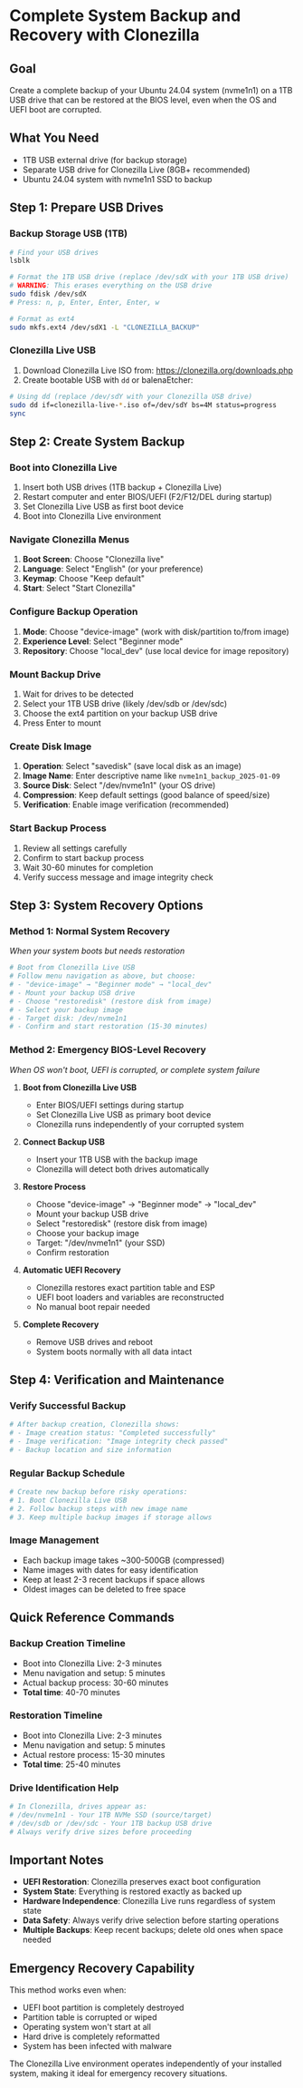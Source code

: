 # Complete System Backup and Recovery with Clonezilla

## Goal
Create a complete backup of your Ubuntu 24.04 system (nvme1n1) on a 1TB USB drive that can be restored at the BIOS level, even when the OS and UEFI boot are corrupted.

## What You Need
- 1TB USB external drive (for backup storage)
- Separate USB drive for Clonezilla Live (8GB+ recommended)
- Ubuntu 24.04 system with nvme1n1 SSD to backup

## Step 1: Prepare USB Drives

### Backup Storage USB (1TB)
```bash
# Find your USB drives
lsblk

# Format the 1TB USB drive (replace /dev/sdX with your 1TB USB drive)
# WARNING: This erases everything on the USB drive
sudo fdisk /dev/sdX
# Press: n, p, Enter, Enter, Enter, w

# Format as ext4
sudo mkfs.ext4 /dev/sdX1 -L "CLONEZILLA_BACKUP"
```

### Clonezilla Live USB
1. Download Clonezilla Live ISO from: https://clonezilla.org/downloads.php
2. Create bootable USB with `dd` or balenaEtcher:
```bash
# Using dd (replace /dev/sdY with your Clonezilla USB drive)
sudo dd if=clonezilla-live-*.iso of=/dev/sdY bs=4M status=progress
sync
```

## Step 2: Create System Backup

### Boot into Clonezilla Live
1. Insert both USB drives (1TB backup + Clonezilla Live)
2. Restart computer and enter BIOS/UEFI (F2/F12/DEL during startup)
3. Set Clonezilla Live USB as first boot device
4. Boot into Clonezilla Live environment

### Navigate Clonezilla Menus
1. **Boot Screen**: Choose "Clonezilla live"
2. **Language**: Select "English" (or your preference)
3. **Keymap**: Choose "Keep default"
4. **Start**: Select "Start Clonezilla"

### Configure Backup Operation
1. **Mode**: Choose "device-image" (work with disk/partition to/from image)
2. **Experience Level**: Select "Beginner mode"
3. **Repository**: Choose "local_dev" (use local device for image repository)

### Mount Backup Drive
1. Wait for drives to be detected
2. Select your 1TB USB drive (likely /dev/sdb or /dev/sdc)
3. Choose the ext4 partition on your backup USB drive
4. Press Enter to mount

### Create Disk Image
1. **Operation**: Select "savedisk" (save local disk as an image)
2. **Image Name**: Enter descriptive name like `nvme1n1_backup_2025-01-09`
3. **Source Disk**: Select "/dev/nvme1n1" (your OS drive)
4. **Compression**: Keep default settings (good balance of speed/size)
5. **Verification**: Enable image verification (recommended)

### Start Backup Process
1. Review all settings carefully
2. Confirm to start backup process
3. Wait 30-60 minutes for completion
4. Verify success message and image integrity check

## Step 3: System Recovery Options

### Method 1: Normal System Recovery
*When your system boots but needs restoration*

```bash
# Boot from Clonezilla Live USB
# Follow menu navigation as above, but choose:
# - "device-image" → "Beginner mode" → "local_dev"
# - Mount your backup USB drive
# - Choose "restoredisk" (restore disk from image)
# - Select your backup image
# - Target disk: /dev/nvme1n1
# - Confirm and start restoration (15-30 minutes)
```

### Method 2: Emergency BIOS-Level Recovery
*When OS won't boot, UEFI is corrupted, or complete system failure*

1. **Boot from Clonezilla Live USB**
   - Enter BIOS/UEFI settings during startup
   - Set Clonezilla Live USB as primary boot device
   - Clonezilla runs independently of your corrupted system

2. **Connect Backup USB**
   - Insert your 1TB USB with the backup image
   - Clonezilla will detect both drives automatically

3. **Restore Process**
   - Choose "device-image" → "Beginner mode" → "local_dev"
   - Mount your backup USB drive
   - Select "restoredisk" (restore disk from image)
   - Choose your backup image
   - Target: "/dev/nvme1n1" (your SSD)
   - Confirm restoration

4. **Automatic UEFI Recovery**
   - Clonezilla restores exact partition table and ESP
   - UEFI boot loaders and variables are reconstructed
   - No manual boot repair needed

5. **Complete Recovery**
   - Remove USB drives and reboot
   - System boots normally with all data intact

## Step 4: Verification and Maintenance

### Verify Successful Backup
```bash
# After backup creation, Clonezilla shows:
# - Image creation status: "Completed successfully"
# - Image verification: "Image integrity check passed"
# - Backup location and size information
```

### Regular Backup Schedule
```bash
# Create new backup before risky operations:
# 1. Boot Clonezilla Live USB
# 2. Follow backup steps with new image name
# 3. Keep multiple backup images if storage allows
```

### Image Management
- Each backup image takes ~300-500GB (compressed)
- Name images with dates for easy identification
- Keep at least 2-3 recent backups if space allows
- Oldest images can be deleted to free space

## Quick Reference Commands

### Backup Creation Timeline
- Boot into Clonezilla Live: 2-3 minutes
- Menu navigation and setup: 5 minutes  
- Actual backup process: 30-60 minutes
- **Total time**: 40-70 minutes

### Restoration Timeline
- Boot into Clonezilla Live: 2-3 minutes
- Menu navigation and setup: 5 minutes
- Actual restore process: 15-30 minutes
- **Total time**: 25-40 minutes

### Drive Identification Help
```bash
# In Clonezilla, drives appear as:
# /dev/nvme1n1 - Your 1TB NVMe SSD (source/target)
# /dev/sdb or /dev/sdc - Your 1TB backup USB drive
# Always verify drive sizes before proceeding
```

## Important Notes

- **UEFI Restoration**: Clonezilla preserves exact boot configuration
- **System State**: Everything is restored exactly as backed up
- **Hardware Independence**: Clonezilla Live runs regardless of system state
- **Data Safety**: Always verify drive selection before starting operations
- **Multiple Backups**: Keep recent backups; delete old ones when space needed

## Emergency Recovery Capability

This method works even when:
- UEFI boot partition is completely destroyed
- Partition table is corrupted or wiped
- Operating system won't start at all
- Hard drive is completely reformatted
- System has been infected with malware

The Clonezilla Live environment operates independently of your installed system, making it ideal for emergency recovery situations.